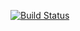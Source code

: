 [![Build Status](https://travis-ci.org/zjhmale/lc3-checker.svg?branch=master)](https://travis-ci.org/zjhmale/lc3-checker)
